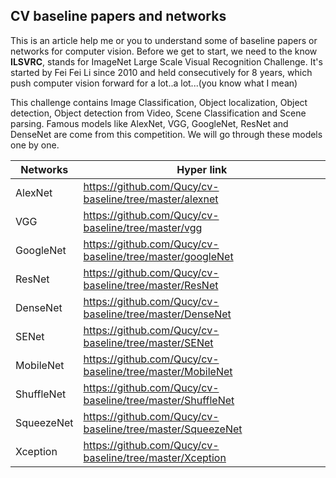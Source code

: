 ## CV baseline papers and networks

This is an article help me or you to understand some of baseline papers or networks for computer vision. Before we get to start, we need to the know **ILSVRC**, stands for ImageNet Large Scale Visual Recognition Challenge. It's started by Fei Fei Li since 2010 and held consecutively for 8 years, which push computer vision forward for a lot..a lot...(you know what I mean)

This challenge contains Image Classification, Object localization, Object detection, Object detection from Video, Scene Classification and Scene parsing. Famous models like AlexNet, VGG, GoogleNet, ResNet and DenseNet are come from this competition. We will go through these models one by one.


| Networks   | Hyper link                                                 |
| ---------- | ---------------------------------------------------------- |
| AlexNet    | https://github.com/Qucy/cv-baseline/tree/master/alexnet    |
| VGG        | https://github.com/Qucy/cv-baseline/tree/master/vgg        |
| GoogleNet  | https://github.com/Qucy/cv-baseline/tree/master/googleNet  |
| ResNet     | https://github.com/Qucy/cv-baseline/tree/master/ResNet     |
| DenseNet   | https://github.com/Qucy/cv-baseline/tree/master/DenseNet   |
| SENet      | https://github.com/Qucy/cv-baseline/tree/master/SENet      |
| MobileNet  | https://github.com/Qucy/cv-baseline/tree/master/MobileNet  |
| ShuffleNet | https://github.com/Qucy/cv-baseline/tree/master/ShuffleNet |
| SqueezeNet | https://github.com/Qucy/cv-baseline/tree/master/SqueezeNet |
| Xception   | https://github.com/Qucy/cv-baseline/tree/master/Xception   |



